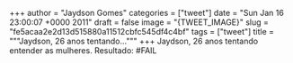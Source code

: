 
+++
author = "Jaydson Gomes"
categories = ["tweet"]
date = "Sun Jan 16 23:00:07 +0000 2011"
draft = false
image = "{TWEET_IMAGE}"
slug = "fe5acaa2e2d13d515880a11512cbfc545df4c4bf"
tags = ["tweet"]
title = """Jaydson, 26 anos tentando..."""
+++
Jaydson, 26 anos tentando entender as mulheres. Resultado: #FAIL
